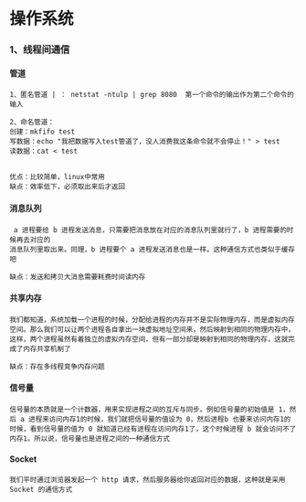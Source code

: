 # 操作系统

### 1、线程间通信

#### 管道

```
1、匿名管道 | ： netstat -ntulp | grep 8080  第一个命令的输出作为第二个命令的输入

2、命名管道：
创建：mkfifo test
写数据：echo "我把数据写入test管道了，没人消费我这条命令就不会停止！" > test
读数据：cat < test


优点：比较简单，linux中常用
缺点：效率低下，必须取出来后才返回
```

#### 消息队列

```
 a 进程要给 b 进程发送消息，只需要把消息放在对应的消息队列里就行了，b 进程需要的时候再去对应的
消息队列里取出来。同理，b 进程要个 a 进程发送消息也是一样。这种通信方式也类似于缓存吧

缺点：发送和拷贝大消息需要耗费时间读内存
```

#### 共享内存

```
我们都知道，系统加载一个进程的时候，分配给进程的内存并不是实际物理内存，而是虚拟内存空间。那么我们可以让两个进程各自拿出一块虚拟地址空间来，然后映射到相同的物理内存中，这样，两个进程虽然有着独立的虚拟内存空间，但有一部分却是映射到相同的物理内存，这就完成了内存共享机制了

缺点：存在多线程竞争内存问题
```

#### 信号量

```
信号量的本质就是一个计数器，用来实现进程之间的互斥与同步。例如信号量的初始值是 1，然后 a 进程来访问内存1的时候，我们就把信号量的值设为 0，然后进程b 也要来访问内存1的时候，看到信号量的值为 0 就知道已经有进程在访问内存1了，这个时候进程 b 就会访问不了内存1。所以说，信号量也是进程之间的一种通信方式
```

#### Socket

```
我们平时通过浏览器发起一个 http 请求，然后服务器给你返回对应的数据，这种就是采用 Socket 的通信方式
```

